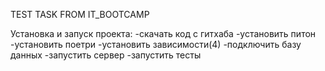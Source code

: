 TEST TASK FROM IT_BOOTCAMP

Установка и запуск проекта:
-скачать код с гитхаба
-установить питон
-установить поетри
-установить зависимости(4)
-подключить базу данных
-запустить сервер
-запустить тесты